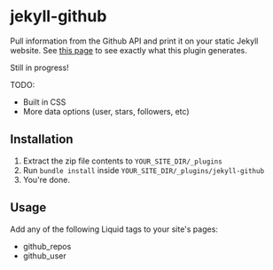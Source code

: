 # jekyll-github

Pull information from the Github API and print it on your static Jekyll website.  See [this page](http://ryanpriebe.com/projects) to see exactly what this plugin generates.

Still in progress!

TODO:
* Built in CSS
* More data options (user, stars, followers, etc)

## Installation

1. Extract the zip file contents to `YOUR_SITE_DIR/_plugins`
2. Run `bundle install` inside `YOUR_SITE_DIR/_plugins/jekyll-github`
3. You're done.

## Usage

Add any of the following Liquid tags to your site's pages:
* github_repos
* github_user